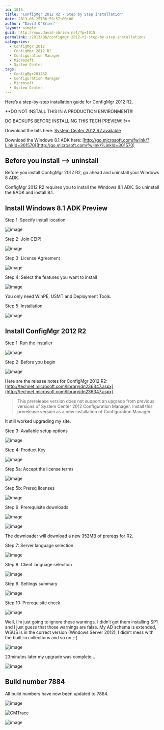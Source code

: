 ```yaml
---
id: 1015
title: 'ConfigMgr 2012 R2 - Step by Step installation'
date: 2013-06-25T06:59:57+00:00
author: "David O'Brien"
layout: single
guid: http://www.david-obrien.net/?p=1015
permalink: /2013/06/configmgr-2012-r2-step-by-step-installation/
categories:
  - ConfigMgr 2012
  - ConfigMgr 2012 R2
  - Configuration Manager
  - Microsoft
  - System Center
tags:
  - ConfigMgr2012R2
  - Configuration Manager
  - Microsoft
  - System Center
---
```

Here’s a step-by-step installation guide for ConfigMgr 2012 R2.

**DO NOT INSTALL THIS IN A PRODUCTION ENVIRONMENT!!!

DO BACKUPS BEFORE INSTALLING THIS TECH PREVIEW!!!**

Download the bits here: [System Center 2012 R2 available](/2013/06/system-center-2012-r2-preview-available/)

Download the Windows 8.1 ADK here: [http://go.microsoft.com/fwlink/?LinkId=301570](http://go.microsoft.com/fwlink/?LinkId=301570)

## Before you install –> uninstall

Before you install ConfigMgr 2012 R2, go ahead and uninstall your Windows 8 ADK.

ConfigMgr 2012 R2 requires you to install the Windows 8.1 ADK. So uninstall the 8ADK and install 8.1.

## Install Windows 8.1 ADK Preview

Step 1: Specify install location

![image](/media/2013/06/image3.png)

Step 2: Join CEIP!

![image](/media/2013/06/image4.png)

Step 3: License Agreement

![image](/media/2013/06/image5.png)

Step 4: Select the features you want to install

![image](/media/2013/06/image6.png)

You only need WinPE, USMT and Deployment Tools.

Step 5: Installation

![image](/media/2013/06/image7.png)

## Install ConfigMgr 2012 R2

Step 1: Run the installer

![image](/media/2013/06/image8.png)

Step 2: Before you begin

![image](/media/2013/06/image9.png)

Here are the release notes for ConfigMgr 2012 R2: [http://technet.microsoft.com/library/dn236347.aspx](http://technet.microsoft.com/library/dn236347.aspx)

> This prerelease version does not support an upgrade from previous versions of System Center 2012 Configuration Manager. Install this prerelease version as a new installation of Configuration Manager.

It still worked upgrading my site.

Step 3: Available setup options

![image](/media/2013/06/image10.png)

Step 4: Product Key

![image](/media/2013/06/image11.png)

Step 5a: Accept the license terms

![image](/media/2013/06/image12.png)

Step 5b: Prereq licenses

![image](/media/2013/06/image13.png)

Step 6: Prerequisite downloads

![image](/media/2013/06/image14.png)

![image](/media/2013/06/image15.png)

The downloader will download a new 352MB of prereqs for R2.

Step 7: Server language selection

![image](/media/2013/06/image16.png)

Step 8: Client language selection

![image](/media/2013/06/image17.png)

Step 9: Settings summary

![image](/media/2013/06/image18.png)

Step 10: Prerequisite check

![image](/media/2013/06/image19.png)

Well, I’m just going to ignore these warnings. I didn’t get them installing SP1 and I just guess that those warnings are false. My AD schema is extended, WSUS is in the correct version (Windows Server 2012), I didn’t mess with the built-in collections and so on ;-)

![image](/media/2013/06/image20.png)

23minutes later my upgrade was complete…

![image](/media/2013/06/image21.png)

## Build number 7884

All build numbers have now been updated to 7884.

![image](/media/2013/06/image22.png)

![CMTrace](/media/2013/06/CMtrace.jpg)

![image](/media/2013/06/image23.png)